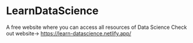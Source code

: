 # LearnDataScience
A free website where you can access all resources of Data Science
Check out website-> https://learn-datascience.netlify.app/
